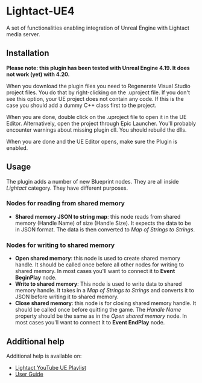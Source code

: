 # Lightact-UE4
A set of functionalities enabling integration of Unreal Engine with Lightact media server.

## Installation
**Please note: this plugin has been tested with Unreal Engine 4.19. It does not work (yet) with 4.20.**

When you download the plugin files you need to Regenerate Visual Studio project files. You do that by right-clicking on the .uproject file. If you don't see this option, your UE project does not contain any code.
If this is the case you should add a dummy C++ class first to the project.

When you are done, double click on the .uproject file to open it in the UE Editor. Alternatively, open the project through Epic Launcher. You'll probably encounter warnings about missing plugin dll. You should rebuild the dlls.

When you are done and the UE Editor opens, make sure the Plugin is enabled.

## Usage
The plugin adds a number of new Blueprint nodes. They are all inside *Lightact* category. They have different purposes.

### Nodes for reading from shared memory
- **Shared memory JSON to string map**: this node reads from shared memory (Handle Name) of size (Handle Size). It expects the data to be in JSON format. The data is then converted to *Map of Strings to Strings*.

### Nodes for writing to shared memory
- **Open shared memory**: this node is used to create shared memory handle. It should be called once before all other nodes for writing to shared memory. In most cases you'll want to connect it to **Event BeginPlay** node.
- **Write to shared memory**: This node is used to write data to shared memory handle. It takes in a *Map of Strings to Strings* and converts it to JSON before writing it to shared memory.
- **Close shared memory**: this node is for closing shared memory handle. It should be called once before quitting the game. The *Handle Name* property should be the same as in the *Open shared memory* node. In most cases you'll want to connect it to **Event EndPlay** node.

## Additional help
Additional help is available on:
- [Lightact YouTube UE Playlist](https://www.youtube.com/playlist?list=PLcNPGta1d2XDcSsz8zcW0f2lPSawnW3mR)
- [User Guide](https://support.lightact-systems.com/unreal-engine-and-lightact-media-server-integration/)
